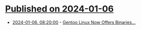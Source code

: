 # [Published on 2024-01-06](index.md)

* [2024-01-06, 08:20:00](https://soylentnews.org/article.pl?sid=24/01/05/1422259&from=rss) - [Gentoo Linux Now Offers Binaries...](https://soylentnews.org/article.pl?sid=24/01/05/1422259&from=rss)
